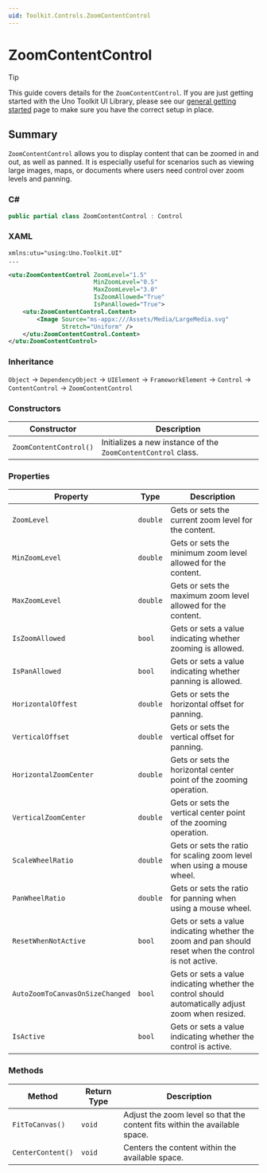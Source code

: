```yaml
---
uid: Toolkit.Controls.ZoomContentControl
---
```


# ZoomContentControl

> [!TIP]
> This guide covers details for the `ZoomContentControl`. If you are just getting started with the Uno Toolkit UI Library, please see our [general getting started](../getting-started.md) page to make sure you have the correct setup in place.

## Summary

`ZoomContentControl` allows you to display content that can be zoomed in and out, as well as panned. It is especially useful for scenarios such as viewing large images, maps, or documents where users need control over zoom levels and panning.

### C\#

```csharp
public partial class ZoomContentControl : Control
```

### XAML

```xml
xmlns:utu="using:Uno.Toolkit.UI"
...

<utu:ZoomContentControl ZoomLevel="1.5"
                        MinZoomLevel="0.5"
                        MaxZoomLevel="3.0"
                        IsZoomAllowed="True"
                        IsPanAllowed="True">
    <utu:ZoomContentControl.Content>
        <Image Source="ms-appx:///Assets/Media/LargeMedia.svg"
               Stretch="Uniform" />
    </utu:ZoomContentControl.Content>
</utu:ZoomContentControl>
```

### Inheritance

`Object` &#8594; `DependencyObject` &#8594; `UIElement` &#8594; `FrameworkElement` &#8594; `Control` &#8594; `ContentControl` &#8594; `ZoomContentControl`

### Constructors

| Constructor| Description|
|----------------|-------------------------------------------------------|
| `ZoomContentControl()`|Initializes a new instance of the `ZoomContentControl` class.|

### Properties

| Property| Type | Description |
|-|-|-|
| `ZoomLevel` | `double` | Gets or sets the current zoom level for the content. |
| `MinZoomLevel` | `double` | Gets or sets the minimum zoom level allowed for the content. |
| `MaxZoomLevel` | `double` | Gets or sets the maximum zoom level allowed for the content. |
| `IsZoomAllowed` | `bool` | Gets or sets a value indicating whether zooming is allowed. |
| `IsPanAllowed` | `bool` | Gets or sets a value indicating whether panning is allowed. |
| `HorizontalOffest` | `double` | Gets or sets the horizontal offset for panning. |
| `VerticalOffset` | `double` | Gets or sets the vertical offset for panning. |
| `HorizontalZoomCenter` | `double` | Gets or sets the horizontal center point of the zooming operation. |
| `VerticalZoomCenter` | `double` | Gets or sets the vertical center point of the zooming operation. |
| `ScaleWheelRatio` | `double` | Gets or sets the ratio for scaling zoom level when using a mouse wheel. |
| `PanWheelRatio` | `double` | Gets or sets the ratio for panning when using a mouse wheel. |
| `ResetWhenNotActive` | `bool` | Gets or sets a value indicating whether the zoom and pan should reset when the control is not active. |
| `AutoZoomToCanvasOnSizeChanged` | `bool` | Gets or sets a value indicating whether the control should automatically adjust zoom when resized. |
| `IsActive` | `bool` | Gets or sets a value indicating whether the control is active. |

### Methods

| Method| Return Type| Description|
|-----------------------|------------------------------|----------------------------------------------------------------------------------------------------------------------------------------------------------------------------------------------------------------------------------------------------------------------------------------------------------------------------------------------------------|
| `FitToCanvas()`| `void`| Adjust the zoom level so that the content fits within the available space.|
| `CenterContent()`| `void`| Centers the content within the available space.|
